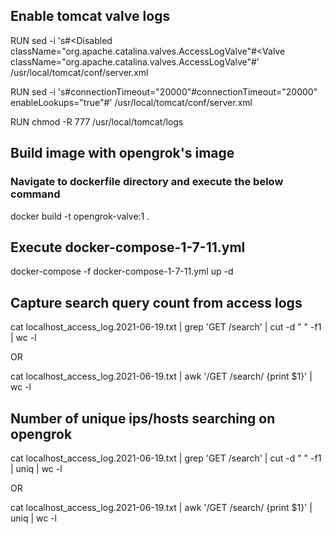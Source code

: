 ## Enable tomcat valve logs

RUN sed -i 's#<Disabled className="org.apache.catalina.valves.AccessLogValve"#<Valve className="org.apache.catalina.valves.AccessLogValve"#' /usr/local/tomcat/conf/server.xml

RUN sed -i 's#connectionTimeout="20000"#connectionTimeout="20000" enableLookups="true"#' /usr/local/tomcat/conf/server.xml

RUN chmod -R 777 /usr/local/tomcat/logs


## Build image with opengrok's image
### Navigate to dockerfile directory and execute the below command

docker build -t opengrok-valve:1 .


## Execute docker-compose-1-7-11.yml

docker-compose -f docker-compose-1-7-11.yml up -d


## Capture search query count from access logs
cat localhost_access_log.2021-06-19.txt | grep 'GET \/search' | cut -d " " -f1 | wc -l

OR

cat localhost_access_log.2021-06-19.txt | awk '/GET \/search/ {print $1}' | wc -l

## Number of unique ips/hosts searching on opengrok
cat localhost_access_log.2021-06-19.txt | grep 'GET \/search' | cut -d " " -f1 | uniq | wc -l

OR

cat localhost_access_log.2021-06-19.txt | awk '/GET \/search/ {print $1}' | uniq | wc -l
